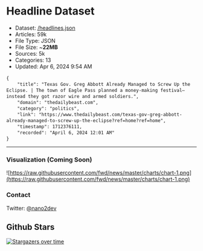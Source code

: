 # Headline Dataset

- Dataset: [/headlines.json](https://raw.githubusercontent.com/fwd/news/master/headlines.json) 
- Articles: 59k
- File Type: JSON
- File Size: ~**22MB**
- Sources: 5k
- Categories: 13
- Updated: Apr 6, 2024 9:54 AM

```
{
    "title": "Texas Gov. Greg Abbott Already Managed to Screw Up the Eclipse. | The town of Eagle Pass planned a money-making festival—instead they got razor wire and armed soldiers.",
    "domain": "thedailybeast.com",
    "category": "politics",
    "link": "https://www.thedailybeast.com/texas-gov-greg-abbott-already-managed-to-screw-up-the-eclipse?ref=home?ref=home",
    "timestamp": 1712376111,
    "recorded": "April 6, 2024 12:01 AM"
}
```

---

### Visualization (Coming Soon)

![https://raw.githubusercontent.com/fwd/news/master/charts/chart-1.png](https://raw.githubusercontent.com/fwd/news/master/charts/chart-1.png)

### Contact 

Twitter: [@nano2dev](https://twitter.com/nano2dev)

## Github Stars

[![Stargazers over time](https://starchart.cc/fwd/news.svg)](https://starchart.cc/fwd/news)
